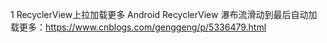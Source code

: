 1 RecyclerView上拉加载更多
Android RecyclerView 瀑布流滑动到最后自动加载更多：https://www.cnblogs.com/genggeng/p/5336479.html